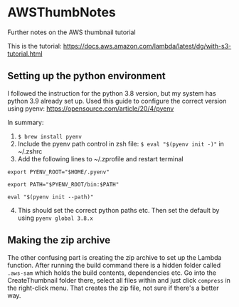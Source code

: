 # AWSThumbNotes
Further notes on the AWS thumbnail tutorial

This is the tutorial: https://docs.aws.amazon.com/lambda/latest/dg/with-s3-tutorial.html

<h2> Setting up the python environment </h2>

I followed the instruction for the python 3.8 version, but my system has python 3.9 already set up.
Used this guide to configure the correct version using pyenv: https://opensource.com/article/20/4/pyenv

In summary:
1. `$ brew install pyenv`
2. Include the pyenv path control in zsh file: `$ eval "$(pyenv init -)"` in ~/.zshrc
3. Add the following lines to ~/.zprofile and restart terminal


`export PYENV_ROOT="$HOME/.pyenv"`

`export PATH="$PYENV_ROOT/bin:$PATH"`

`eval "$(pyenv init --path)"`

4. This should set the correct python paths etc. Then set the default by using `pyenv global 3.8.x`

<h2> Making the zip archive </h2>

The other confusing part is creating the zip archive to set up the Lambda function. After running the build command
there is a hidden folder called `.aws-sam` which holds the build contents, dependencies etc. Go into the CreateThumbnail folder there,
select all files within and just click `compress` in the right-click menu. That creates the zip file, not sure if there's a better way.

